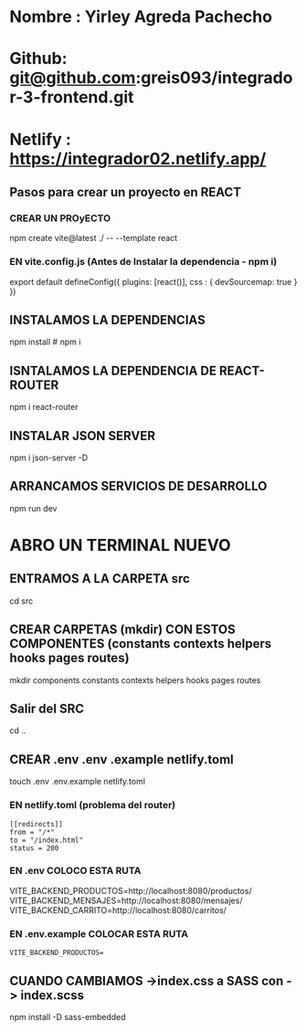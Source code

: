 # Nombre : Yirley Agreda Pachecho

# Github: git@github.com:greis093/integrador-3-frontend.git

# Netlify : https://integrador02.netlify.app/

## Pasos para crear un proyecto en REACT

### CREAR UN PROyECTO

npm create vite@latest ./ -- --template react

### EN vite.config.js (Antes de Instalar la dependencia - npm i)

export default defineConfig({
plugins: [react()],
css : {
devSourcemap: true
}
})

## INSTALAMOS LA DEPENDENCIAS

npm install # npm i

## ISNTALAMOS LA DEPENDENCIA DE REACT-ROUTER

npm i react-router

## INSTALAR JSON SERVER

npm i json-server -D

## ARRANCAMOS SERVICIOS DE DESARROLLO

npm run dev

# ABRO UN TERMINAL NUEVO

## ENTRAMOS A LA CARPETA src

cd src

## CREAR CARPETAS (mkdir) CON ESTOS COMPONENTES (constants contexts helpers hooks pages routes)

mkdir components constants contexts helpers hooks pages routes

## Salir del SRC

cd ..

## CREAR .env .env .example netlify.toml

touch .env .env.example netlify.toml

### EN netlify.toml (problema del router)

    [[redirects]]
    from = "/*"
    to = "/index.html"
    status = 200

### EN .env COLOCO ESTA RUTA

VITE_BACKEND_PRODUCTOS=http://localhost:8080/productos/
VITE_BACKEND_MENSAJES=http://localhost:8080/mensajes/
VITE_BACKEND_CARRITO=http://localhost:8080/carritos/

### EN .env.example COLOCAR ESTA RUTA

    VITE_BACKEND_PRODUCTOS=

## CUANDO CAMBIAMOS ->index.css a SASS con -> index.scss

npm install -D sass-embedded
